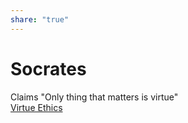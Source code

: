 ```yaml
---  
share: "true"  
---  
```

# Socrates  
  
  
Claims "Only thing that matters is virtue"  
[Virtue Ethics](./Virtue%20Ethics.md)  
